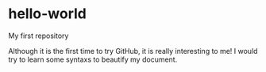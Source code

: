 # hello-world
My first repository

Although it is the first time to try GitHub, it is really interesting to me!
I would try to learn some syntaxs to beautify my document.
